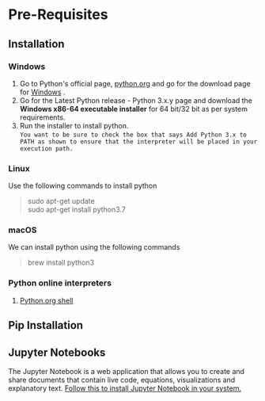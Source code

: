 # Pre-Requisites

## Installation 

### Windows 

1. Go to Python's official page, [python.org](http://python.org) and go for the download page for [Windows](https://www.python.org/downloads/windows/) .
2. Go for the Latest Python release - Python 3.x.y page and download the <b>Windows x86-64 executable installer</b> for 64 bit/32 bit as per system requirements.  
3. Run the installer to install python. <br/>
`You want to be sure to check the box that says Add Python 3.x to PATH as shown to ensure that the interpreter will be placed in your execution path.` 

### Linux
Use the following commands to install python 
> sudo apt-get update <br/>
> sudo apt-get install python3.7


### macOS
We can install python using the following commands <br/>
> brew install python3

### Python online interpreters 
1. [Python.org shell](https://www.python.org/shell/)

## Pip Installation


## Jupyter Notebooks 

The Jupyter Notebook is a web application that allows you to create and share documents that contain live code, equations, visualizations and explanatory text.
[Follow this to install Jupyter Notebook in your system.](https://jupyter.readthedocs.io/en/latest/install.html)


